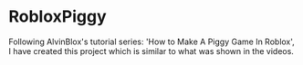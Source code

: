 # RobloxPiggy

Following AlvinBlox's tutorial series: 'How to Make A Piggy Game In Roblox', I have created this project which is similar to what was shown in the videos.
